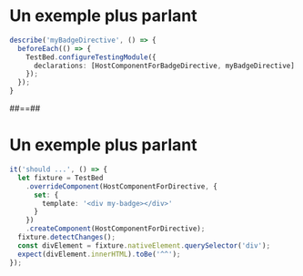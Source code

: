 <!-- .slide: class="with-code inconsolata" -->
# Un exemple plus parlant

```typescript
describe('myBadgeDirective', () => {
  beforeEach(() => {
    TestBed.configureTestingModule({
      declarations: [HostComponentForBadgeDirective, myBadgeDirective]
    });
  });
}
```
<!-- .element: class="big-code" -->

##==##

<!-- .slide: class="with-code inconsolata" -->
# Un exemple plus parlant

```typescript
it('should ...', () => {
  let fixture = TestBed
    .overrideComponent(HostComponentForDirective, {
      set: {
        template: '<div my-badge></div>'
      }
    })
    .createComponent(HostComponentForDirective);
  fixture.detectChanges();
  const divElement = fixture.nativeElement.querySelector('div');
  expect(divElement.innerHTML).toBe('^^'); 
});
```
<!-- .element: class="big-code" -->
